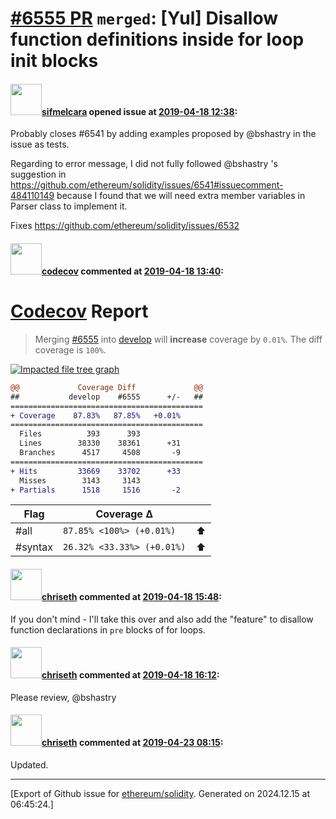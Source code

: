 # [\#6555 PR](https://github.com/ethereum/solidity/pull/6555) `merged`: [Yul] Disallow function definitions inside for loop init blocks

#### <img src="https://avatars.githubusercontent.com/u/10496191?v=4" width="50">[sifmelcara](https://github.com/sifmelcara) opened issue at [2019-04-18 12:38](https://github.com/ethereum/solidity/pull/6555):

Probably closes #6541 by adding examples proposed by @bshastry in the issue as tests.

Regarding to error message, I did not fully followed @bshastry 's suggestion in https://github.com/ethereum/solidity/issues/6541#issuecomment-484110149 because I found that we will need extra member variables in Parser class to implement it.

Fixes https://github.com/ethereum/solidity/issues/6532

#### <img src="https://avatars.githubusercontent.com/in/254?v=4" width="50">[codecov](https://github.com/apps/codecov) commented at [2019-04-18 13:40](https://github.com/ethereum/solidity/pull/6555#issuecomment-484513525):

# [Codecov](https://codecov.io/gh/ethereum/solidity/pull/6555?src=pr&el=h1) Report
> Merging [#6555](https://codecov.io/gh/ethereum/solidity/pull/6555?src=pr&el=desc) into [develop](https://codecov.io/gh/ethereum/solidity/commit/eea425a3f6a9754066231f756c3bbd76c246acd4?src=pr&el=desc) will **increase** coverage by `0.01%`.
> The diff coverage is `100%`.

[![Impacted file tree graph](https://codecov.io/gh/ethereum/solidity/pull/6555/graphs/tree.svg?width=650&token=87PGzVEwU0&height=150&src=pr)](https://codecov.io/gh/ethereum/solidity/pull/6555?src=pr&el=tree)

```diff
@@             Coverage Diff             @@
##           develop    #6555      +/-   ##
===========================================
+ Coverage    87.83%   87.85%   +0.01%     
===========================================
  Files          393      393              
  Lines        38330    38361      +31     
  Branches      4517     4508       -9     
===========================================
+ Hits         33669    33702      +33     
  Misses        3143     3143              
+ Partials      1518     1516       -2
```

| Flag | Coverage Δ | |
|---|---|---|
| #all | `87.85% <100%> (+0.01%)` | :arrow_up: |
| #syntax | `26.32% <33.33%> (+0.01%)` | :arrow_up: |

#### <img src="https://avatars.githubusercontent.com/u/9073706?v=4" width="50">[chriseth](https://github.com/chriseth) commented at [2019-04-18 15:48](https://github.com/ethereum/solidity/pull/6555#issuecomment-484568870):

If you don't mind - I'll take this over and also add the "feature" to disallow function declarations in `pre` blocks of for loops.

#### <img src="https://avatars.githubusercontent.com/u/9073706?v=4" width="50">[chriseth](https://github.com/chriseth) commented at [2019-04-18 16:12](https://github.com/ethereum/solidity/pull/6555#issuecomment-484577296):

Please review, @bshastry

#### <img src="https://avatars.githubusercontent.com/u/9073706?v=4" width="50">[chriseth](https://github.com/chriseth) commented at [2019-04-23 08:15](https://github.com/ethereum/solidity/pull/6555#issuecomment-485692102):

Updated.


-------------------------------------------------------------------------------



[Export of Github issue for [ethereum/solidity](https://github.com/ethereum/solidity). Generated on 2024.12.15 at 06:45:24.]
